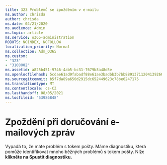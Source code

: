 ```yaml
---
title: 323 Problémů se zpožděním v e-mailu
ms.author: chrisda
author: chrisda
ms.date: 04/21/2020
ms.audience: Admin
ms.topic: article
ms.service: o365-administration
ROBOTS: NOINDEX, NOFOLLOW
localization_priority: Normal
ms.collection: Adm_O365
ms.custom:
- "323"
- "3100002"
ms.assetid: a825b451-9746-4ab5-bc31-7679b3a48d5e
ms.openlocfilehash: 5cdae61ad9fabadf88e61ae3badbb3b7bb8891371120413926060142c7ff24f4
ms.sourcegitcommit: b5f7da89a650d2915dc652449623c78be6247175
ms.translationtype: MT
ms.contentlocale: cs-CZ
ms.lasthandoff: 08/05/2021
ms.locfileid: "53986848"
---
```

# <a name="delays-in-email-message-delivery"></a>Zpoždění při doručování e-mailových zpráv

Vypadá to, že máte problém s tokem pošty. Máme diagnostiku, která pomůže identifikovat mnoho běžných problémů s tokem pošty. Níže **klikněte na Spustit diagnostiku.**
